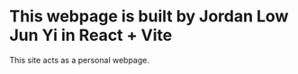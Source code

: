 # This webpage is built by Jordan Low Jun Yi in React + Vite

This site acts as a personal webpage.
